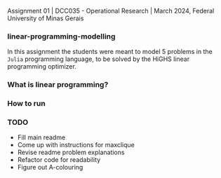 Assignment 01 | DCC035 - Operational Research | March 2024, Federal University of Minas Gerais

### linear-programming-modelling
In this assignment the students were meant to model 5 problems in the `Julia` programming language, to be solved by the HiGHS linear programming optimizer.

### What is linear programming?

### How to run

### TODO
- Fill main readme
- Come up with instructions for maxclique
- Revise readme problem explanations
- Refactor code for readability
- Figure out A-colouring